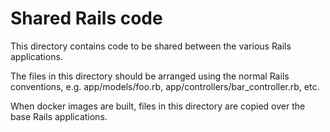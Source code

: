 # Shared Rails code

This directory contains code to be shared between the various Rails
applications.

The files in this directory should be arranged using the normal Rails
conventions, e.g. app/models/foo.rb, app/controllers/bar_controller.rb, etc.

When docker images are built, files in this directory are copied over
the base Rails applications.
